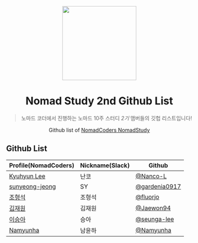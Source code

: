 <div align="center">
    <a href="https://nomadcoders.co/" alt="NomadCoders">
      <img src="../images/NomadCoders.png" width="200" height="200"/>  
    </a>

# Nomad Study 2nd Github List
> 노마드 코더에서 진행하는 노마드 10주 스터디 *2기* 맴버들의 깃헙 리스트입니다!

Github list of [NomadCoders NomadStudy](https://nomadcoders.co/)

</div>

## Github List

| Profile(NomadCoders)                                               | Nickname(Slack)  | Github                                                       |
| ------------------------------------------------------------------ | ---------------- | ------------------------------------------------------------ |
| [Kyuhyun Lee](https://nomadcoders.co/users/khlee1992)              | 난코              | [@Nanco-L](https://github.com/Nanco-L)                       |
| [sunyeong-jeong](https://nomadcoders.co/users/gardenia1109)        | SY               | [@gardenia0917](https://github.com/gardenia0917)             |
| [조형석](https://nomadcoders.co/users/fluorjo)                       | 조형석             | [@fluorjo](https://github.com/fluorjo)                       |
| [김재원](https://nomadcoders.co/users/wodnjs3580-B7nYpr)                     | 김재원             | [@Jaewon94](https://github.com/Jaewon94)        |
| [이승아](https://nomadcoders.co/users/lsa3117)                     | 승아             | [@seunga-lee](https://github.com/seunga-lee)        |
| [Namyunha](https://nomadcoders.co/users/ajs998)                     | 남윤하            | [@Namyunha](https://github.com/Namyunha)        |